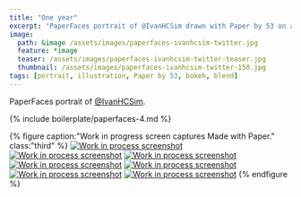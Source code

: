 ```yaml
---
title: "One year"
excerpt: "PaperFaces portrait of @IvanHCSim drawn with Paper by 53 on an iPad."
image: 
  path: &image /assets/images/paperfaces-ivanhcsim-twitter.jpg 
  feature: *image
  teaser: /assets/images/paperfaces-ivanhcsim-twitter-teaser.jpg
  thumbnail: /assets/images/paperfaces-ivanhcsim-twitter-150.jpg
tags: [portrait, illustration, Paper by 53, bokeh, blend]
---
```


PaperFaces portrait of [@IvanHCSim](https://twitter.com/IvanHCSim).

{% include boilerplate/paperfaces-4.md %}

{% figure caption:"Work in progress screen captures Made with Paper." class:"third" %}
[![Work in process screenshot](/assets/images/paperfaces-ivanhcsim-process-1-600.jpg)](/assets/images/paperfaces-ivanhcsim-process-1-lg.jpg)
[![Work in process screenshot](/assets/images/paperfaces-ivanhcsim-process-2-600.jpg)](/assets/images/paperfaces-ivanhcsim-process-2-lg.jpg)
[![Work in process screenshot](/assets/images/paperfaces-ivanhcsim-process-3-600.jpg)](/assets/images/paperfaces-ivanhcsim-process-3-lg.jpg)
[![Work in process screenshot](/assets/images/paperfaces-ivanhcsim-process-4-600.jpg)](/assets/images/paperfaces-ivanhcsim-process-4-lg.jpg)
[![Work in process screenshot](/assets/images/paperfaces-ivanhcsim-process-5-600.jpg)](/assets/images/paperfaces-ivanhcsim-process-5-lg.jpg)
[![Work in process screenshot](/assets/images/paperfaces-ivanhcsim-process-6-600.jpg)](/assets/images/paperfaces-ivanhcsim-process-6-lg.jpg)
[![Work in process screenshot](/assets/images/paperfaces-ivanhcsim-process-7-600.jpg)](/assets/images/paperfaces-ivanhcsim-process-7-lg.jpg)
{% endfigure %}
